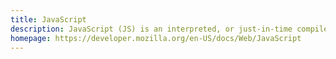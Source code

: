 ```yaml
---
title: JavaScript
description: JavaScript (JS) is an interpreted, or just-in-time compiled programming language; most well-known as the scripting language for Web pages, but also present in many non-browser environments, such as Node.js.
homepage: https://developer.mozilla.org/en-US/docs/Web/JavaScript
---
```

